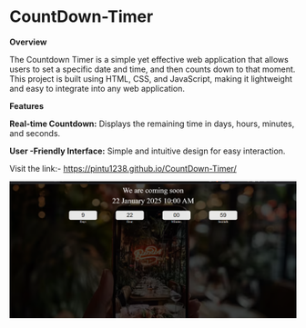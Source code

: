 # CountDown-Timer

****Overview****

The Countdown Timer is a simple yet effective web application that allows users to set a specific date and time, and then counts down to that moment. This project is built using HTML, CSS, and JavaScript, making it lightweight and easy to integrate into any web application.


****Features****

**Real-time Countdown:** Displays the remaining time in days, hours, minutes, and seconds.

**User -Friendly Interface:** Simple and intuitive design for easy interaction.

Visit the link:- https://pintu1238.github.io/CountDown-Timer/


![Preview Image](Countdowntimer.png)

